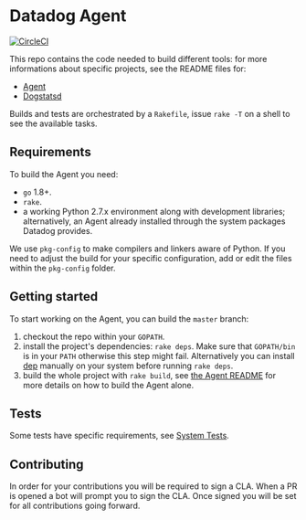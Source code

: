 # Datadog Agent

[![CircleCI](https://circleci.com/gh/DataDog/datadog-agent/tree/master.svg?style=svg&circle-token=dbcee3f02b9c3fe5f142bfc5ecb735fdec34b643)](https://circleci.com/gh/DataDog/datadog-agent/tree/master)

This repo contains the code needed to build different tools: for more informations about specific projects,
see the README files for:
 * [Agent](cmd/agent/README.md)
 * [Dogstatsd](cmd/dogstatsd/README.md)

Builds and tests are orchestrated by a `Rakefile`, issue `rake -T` on a shell to see the available tasks.

## Requirements
To build the Agent you need:
 * `go` 1.8+.
 * `rake`.
 * a working Python 2.7.x environment along with development libraries; alternatively, an Agent already installed through the system packages Datadog provides.

We use `pkg-config` to make compilers and linkers aware of Python. If you need to adjust the build for your specific configuration, add or edit the files within the `pkg-config` folder.

## Getting started
To start working on the Agent, you can build the `master` branch:

1. checkout the repo within your `GOPATH`.
2. install the project's dependencies: `rake deps`.
   Make sure that `GOPATH/bin` is in your `PATH` otherwise this step might fail. Alternatively  you can
   install [dep](https://github.com/golang/dep) manually on your system before running `rake deps`.
3. build the whole project with `rake build`, see [the Agent README](cmd/agent/README.md) for more details
   on how to build the Agent alone.

## Tests
Some tests have specific requirements, see [System Tests](test/README.md).

## Contributing

In order for your contributions you will be required to sign a CLA. When a PR is opened a bot will prompt you to sign the CLA. Once signed you will be set for all contributions going forward.
